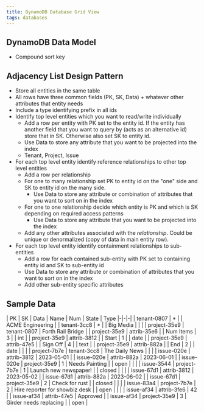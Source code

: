 ```yaml
---
title: DynamoDB Database Grid View
tags: databases
---
```


## DynamoDB Data Model

* Compound sort key

## Adjacency List Design Pattern

* Store all entities in the same table
* All rows have three common fields (PK, SK, Data) + whatever other attributes that entity needs
* Include a type identifying prefix in all ids
* Identify top level entities which you want to read/write individually
  * Add a row per entity with PK set to the entity id. If the entity has another field that you want to query by (acts as an alternative id) store that in SK. Otherwise also set SK to entity id.
  * Use Data to store any attribute that you want to be projected into the index
  * Tenant, Project, Issue
* For each top level entity identify reference relationships to other top level entities
  * Add a row per relationship
  * For one to many relationship set PK to entity id on the "one" side and SK to entity id on the many side.
    * Use Data to store any attribute or combination of attributes that you want to sort on in the index
  * For one to one relationship decide which entity is PK and which is SK depending on required access patterns
    * Use Data to store any attribute that you want to be projected into the index
  * Add any other attributes associated with the *relationship*. Could be unique or denormalized (copy of data in main entity row).
* For each top level entity identify containment relationships to sub-entities
  * Add a row for each contained sub-entity with PK set to containing entity id and SK to sub-entity id
  * Use Data to store any attribute or combination of attributes that you want to sort on in the index
  * Add other sub-entity specific attributes

## Sample Data

| PK | SK | Data | Name | Num | State | Type
|-|-|-|
| tenant-0807 | * | | ACME Engineering |
| tenant-3cc8 | * | | Big Media |
| |
| project-35e9 | tenant-0807 | Forth Rail Bridge |
| project-35e9 | attrib-35e6 | | Num Items | 3 | | int |
| project-35e9 | attrib-3812 | | Start | 1 | | date |
| project-35e9 | attrib-47e5 | | Sign Off | 4 | | text |
| project-35e9 | attrib-882a | | End | 2 | | date |
| |
| project-7b7e | tenant-3cc8 | The Daily News |
| |
| issue-020e | attrib-3812 | 2023-05-01 | 
| issue-020e | attrib-882a | 2023-06-01 |
| issue-020e | project-35e9 | 1 | Needs Painting | | open |
| |
| issue-3544 | project-7b7e | 1 | Launch new newspaper! | | closed |
| |
| issue-67d1 | attrib-3812 | 2023-05-02 |
| issue-67d1 | attrib-882a | 2023-06-02 |
| issue-67d1 | project-35e9 | 2 | Check for rust | | closed |
| |
| issue-83a4 | project-7b7e | 2 | Hire reporter for showbiz desk | | open |
| |
| issue-af34 | attrib-3fe6 | 42 |
| issue-af34 | attrib-47e5 | Approved |
| issue-af34 | project-35e9 | 3 | Girder needs replacing | | open |

